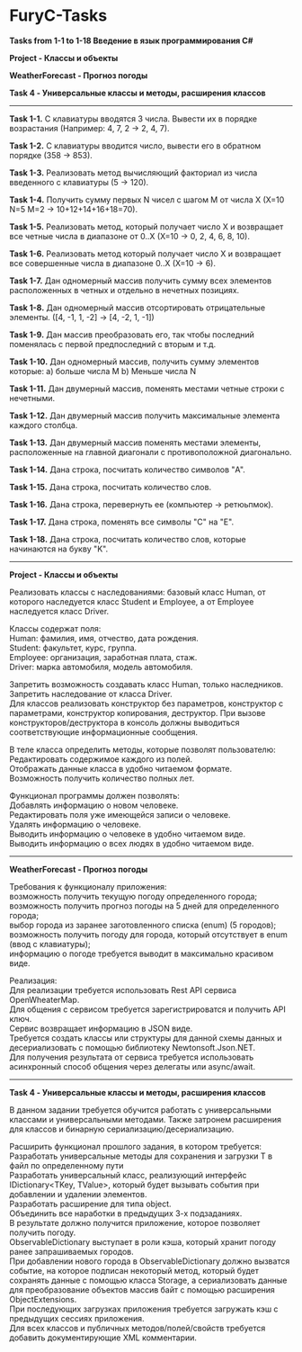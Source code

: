 # FuryC-Tasks
<b> Tasks from 1-1 to 1-18 Введение в язык программирования C#</b>

<b> Project - Классы и объекты</b>

<b> WeatherForecast - Прогноз погоды</b>

<b> Task 4 - Универсальные классы и методы, расширения классов</b>

--------------------------------------------------------------------------------------------------------------

<b>Task 1-1.</b> С клавиатуры вводятся 3 числа. Вывести их в порядке возрастания (Например: 4, 7, 2 → 2, 4, 7).

<b>Task 1-2.</b> С клавиатуры вводится число, вывести его в обратном порядке (358 → 853).

<b>Task 1-3.</b> Реализовать метод вычисляющий факториал из числа введенного с клавиатуры (5 → 120).

<b>Task 1-4.</b> Получить сумму первых N чисел с шагом M от числа X (X=10 N=5 M=2 → 10+12+14+16+18=70).

<b>Task 1-5.</b> Реализовать метод, который получает число X и возвращает все четные числа в диапазоне от 0..X (X=10 → 0, 2, 4, 6, 8, 10).

<b>Task 1-6.</b> Реализовать метод который получает число X и возвращает все cовершенные числа в диапазоне 0..X (X=10 → 6).

<b>Task 1-7.</b> Дан одномерный массив получить сумму всех элементов расположенных в четных и отдельно в нечетных позициях.

<b>Task 1-8.</b> Дан одномерный массив отсортировать отрицательные элементы. ([4, -1, 1, -2] → [4, -2, 1, -1])

<b>Task 1-9.</b> Дан массив преобразовать его, так чтобы последний поменялась с первой предпоследний с вторым и т.д.

<b>Task 1-10.</b> Дан одномерный массив, получить сумму элементов которые: a) больше числа M b) Меньше числа N

<b>Task 1-11.</b> Дан двумерный массив, поменять местами четные строки с нечетными.

<b>Task 1-12.</b> Дан двумерный массив получить максимальные элемента каждого столбца.

<b>Task 1-13.</b> Дан двумерный массив поменять местами элементы, расположенные на главной диагонали с противоположной диагонально.

<b>Task 1-14.</b> Дана строка, посчитать количество символов "A".

<b>Task 1-15.</b> Дана строка, посчитать количество слов.

<b>Task 1-16.</b> Дана строка, перевернуть ее (компьютер → ретюьпмок).

<b>Task 1-17.</b> Дана строка, поменять все символы "C" на "E".

<b>Task 1-18.</b> Дана строка, посчитать количество слов, которые начинаются на букву "K".

--------------------------------------------------------------------------------------------------

<b> Project - Классы и объекты</b>

Реализовать классы с наследованиями: базовый класс Human, от которого наследуется класс Student и Employee, а от Employee наследуется класс Driver.</br>

Классы содержат поля:</br>
Human: фамилия, имя, отчество, дата рождения.</br>
Student: факультет, курс, группа.</br>
Employee: организация, заработная плата, стаж.</br>
Driver: марка автомобиля, модель автомобиля.</br>

Запретить возможность создавать класс Human, только наследников.</br>
Запретить наследование от класса Driver.</br>
Для классов реализовать конструктор без параметров, конструктор с параметрами, конструктор копирования, деструктор. При вызове конструкторов/деструктора в консоль должны выводиться соответствующие информационные сообщения.</br>

В теле класса определить методы, которые позволят пользователю:</br>
Редактировать содержимое каждого из полей.</br>
Отображать данные класса в удобно читаемом формате.</br>
Возможность получить количество полных лет.</br>

Функционал программы должен позволять:</br>
Добавлять информацию о новом человеке.</br>
Редактировать поля уже имеющейся записи о человеке.</br>
Удалять информацию о человеке.</br>
Выводить информацию о человеке в удобно читаемом виде.</br>
Выводить информацию о всех людях в удобно читаемом виде.</br>

-------------------------------------------------------------------------------------------

<b> WeatherForecast - Прогноз погоды</b>

Требования к функционалу приложения:</br>
возможность получить текущую погоду определенного города;</br>
возможность получить прогноз погоды на 5 дней для определенного города;</br>
выбор города из заранее заготовленного списка (enum) (5 городов);</br>
возможность получить погоду для города, который отсутствует в enum (ввод с клавиатуры);</br>
информацию о погоде требуется выводит в максимально красивом виде.</br>

Реализация:</br>
Для
реализации требуется использовать Rest API сервиса OpenWheaterMap.</br>
Для общения с сервисом требуется зарегистрироватся и получить API ключ.</br>
Сервис возвращает информацию в JSON виде.</br>
Требуется создать классы или структуры для данной схемы данных и десериализовать с помощью библиотеку Newtonsoft.Json.NET.</br>
Для получения результата от сервиса требуется использовать асинхронный способ общения через делегаты или async/await.</br>

-------------------------------------------------------------------------------------------

<b> Task 4 - Универсальные классы и методы, расширения классов</b>

В данном задании требуется обучится работать с универсальными классами и универсальными методами. Также затронем расширения для классов и бинарную сериализацию/десериализацию.</br>

Расширить функционал прошлого задания, в котором требуется:</br>
Разработать универсальные методы для сохранения и загрузки T в файл по определенному пути</br>
Разработать универсальный класс, реализующий интерфейс IDictionary<TKey, TValue>, который будет вызывать события при добавлении и удалении элементов.</br>
Разработать расширение для типа object.</br>
Объединить все наработки в предыдущих 3-х подзаданиях.</br>
В результате должно получится приложение, которое позволяет получить погоду.</br>
ObservableDictionary выступает в роли кэша, который хранит погоду ранее запрашиваемых городов.</br>
При добавлении нового города в ObservableDictionary должно вызватся событие, на которое подписан некоторый метод, который будет сохранять данные с помощью класса Storage, а сериализовать данные для преобразование объектов массив байт с помощью расширения ObjectExtensions.</br>
При последующих загрузках приложения требуется загружать кэш с предыдущих сессиях приложения.</br>
Для всех классов и публичных методов/полей/свойств требуется добавить документирующие XML комментарии.</br>

